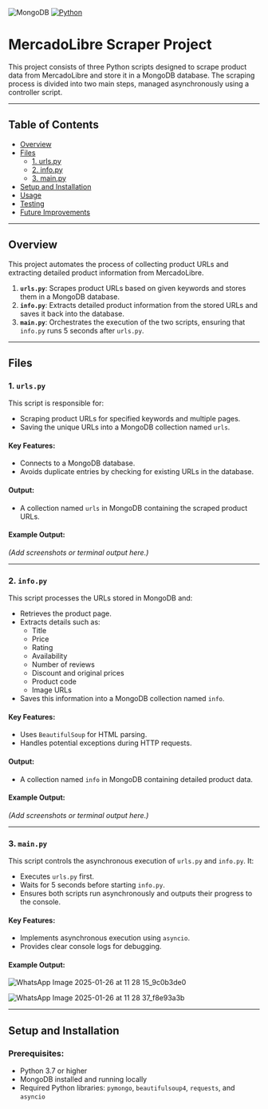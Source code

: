 ![MongoDB](https://img.shields.io/badge/MongoDB-Community-green.svg)
[![Python](https://img.shields.io/badge/python-3.12.1-red.svg)](https://www.python.org/)


# MercadoLibre Scraper Project

This project consists of three Python scripts designed to scrape product data from MercadoLibre and store it in a MongoDB database. The scraping process is divided into two main steps, managed asynchronously using a controller script.

---

## Table of Contents

- [Overview](#overview)
- [Files](#files)
  - [1. urls.py](#1-urlspy)
  - [2. info.py](#2-infopy)
  - [3. main.py](#3-mainpy)
- [Setup and Installation](#setup-and-installation)
- [Usage](#usage)
- [Testing](#testing)
- [Future Improvements](#future-improvements)

---

## Overview

This project automates the process of collecting product URLs and extracting detailed product information from MercadoLibre. 

1. **`urls.py`**: Scrapes product URLs based on given keywords and stores them in a MongoDB database.
2. **`info.py`**: Extracts detailed product information from the stored URLs and saves it back into the database.
3. **`main.py`**: Orchestrates the execution of the two scripts, ensuring that `info.py` runs 5 seconds after `urls.py`.

---

## Files

### 1. `urls.py`

This script is responsible for:
- Scraping product URLs for specified keywords and multiple pages.
- Saving the unique URLs into a MongoDB collection named `urls`.

#### Key Features:
- Connects to a MongoDB database.
- Avoids duplicate entries by checking for existing URLs in the database.

#### Output:
- A collection named `urls` in MongoDB containing the scraped product URLs.

#### Example Output:
*(Add screenshots or terminal output here.)*

---

### 2. `info.py`

This script processes the URLs stored in MongoDB and:
- Retrieves the product page.
- Extracts details such as:
  - Title
  - Price
  - Rating
  - Availability
  - Number of reviews
  - Discount and original prices
  - Product code
  - Image URLs
- Saves this information into a MongoDB collection named `info`.

#### Key Features:
- Uses `BeautifulSoup` for HTML parsing.
- Handles potential exceptions during HTTP requests.

#### Output:
- A collection named `info` in MongoDB containing detailed product data.

#### Example Output:
*(Add screenshots or terminal output here.)*

---

### 3. `main.py`

This script controls the asynchronous execution of `urls.py` and `info.py`. It:
- Executes `urls.py` first.
- Waits for 5 seconds before starting `info.py`.
- Ensures both scripts run asynchronously and outputs their progress to the console.

#### Key Features:
- Implements asynchronous execution using `asyncio`.
- Provides clear console logs for debugging.

#### Example Output:


![WhatsApp Image 2025-01-26 at 11 28 15_9c0b3de0](https://github.com/user-attachments/assets/46e760bd-d29f-421f-a5e9-c1be56cf5077)

![WhatsApp Image 2025-01-26 at 11 28 37_f8e93a3b](https://github.com/user-attachments/assets/134c72f3-d08d-45ec-baee-f56e3a0ef585)


---

## Setup and Installation

### Prerequisites:
- Python 3.7 or higher
- MongoDB installed and running locally
- Required Python libraries: `pymongo`, `beautifulsoup4`, `requests`, and `asyncio`

